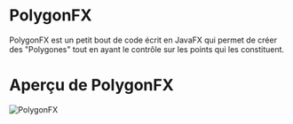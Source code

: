 # PolygonFX
PolygonFX est un petit bout de code écrit en JavaFX qui permet de créer des "Polygones" tout en ayant le contrôle sur les points qui les constituent.

# Aperçu de PolygonFX
![PolygonFX](https://cloud.githubusercontent.com/assets/19537533/19253905/6e2f0694-8f46-11e6-9145-ea6512cc91c8.gif)
